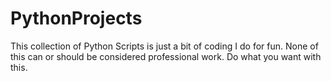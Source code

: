 # PythonProjects
This collection of Python Scripts is just a bit of coding I do for fun. None of this can or should be considered professional work. Do what you want with this.
